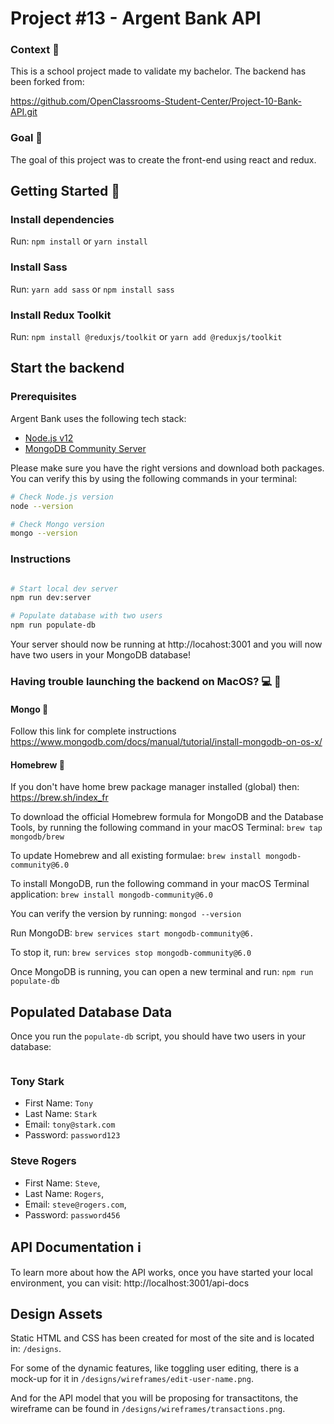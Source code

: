 # Project #13 - Argent Bank API

### Context 🤔

This is a school project made to validate my bachelor.
The backend has been forked from:

https://github.com/OpenClassrooms-Student-Center/Project-10-Bank-API.git

### Goal 🎯

The goal of this project was to create the front-end using react and redux.

## Getting Started 🚦

### Install dependencies

Run: `npm install` or `yarn install`

### Install Sass

Run: `yarn add sass` or `npm install sass`

### Install Redux Toolkit

Run: `npm install @reduxjs/toolkit` or `yarn add @reduxjs/toolkit`

## Start the backend

### Prerequisites

Argent Bank uses the following tech stack:

- [Node.js v12](https://nodejs.org/en/)
- [MongoDB Community Server](https://www.mongodb.com/try/download/community)

Please make sure you have the right versions and download both packages. You can verify this by using the following commands in your terminal:

```bash
# Check Node.js version
node --version

# Check Mongo version
mongo --version
```

### Instructions

```bash

# Start local dev server
npm run dev:server

# Populate database with two users
npm run populate-db
```

Your server should now be running at http://locahost:3001 and you will now have two users in your MongoDB database!

### Having trouble launching the backend on MacOS? 💻 

#### Mongo 🌱

Follow this link for complete instructions https://www.mongodb.com/docs/manual/tutorial/install-mongodb-on-os-x/

#### Homebrew 🍺

If you don't have home brew package manager installed (global) then: https://brew.sh/index_fr

To download the official Homebrew formula for MongoDB and the Database Tools, by running the following command in your macOS Terminal:
`brew tap mongodb/brew`

To update Homebrew and all existing formulae:
`brew install mongodb-community@6.0`

To install MongoDB, run the following command in your macOS Terminal application:
`brew install mongodb-community@6.0`

You can verify the version by running: `mongod --version`

Run MongoDB: `brew services start mongodb-community@6.`

To stop it, run: `brew services stop mongodb-community@6.0`

Once MongoDB is running, you can open a new terminal and run:
`npm run populate-db`

## Populated Database Data

Once you run the `populate-db` script, you should have two users in your database:

```

```

### Tony Stark

- First Name: `Tony`
- Last Name: `Stark`
- Email: `tony@stark.com`
- Password: `password123`

### Steve Rogers

- First Name: `Steve`,
- Last Name: `Rogers`,
- Email: `steve@rogers.com`,
- Password: `password456`

## API Documentation ℹ️

To learn more about how the API works, once you have started your local environment, you can visit: http://localhost:3001/api-docs

## Design Assets

Static HTML and CSS has been created for most of the site and is located in: `/designs`.

For some of the dynamic features, like toggling user editing, there is a mock-up for it in `/designs/wireframes/edit-user-name.png`.

And for the API model that you will be proposing for transactitons, the wireframe can be found in `/designs/wireframes/transactions.png`.
